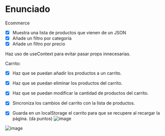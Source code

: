 # Enunciado

Ecommerce

- [x] Muestra una lista de productos que vienen de un JSON
- [x] Añade un filtro por categoría
- [x] Añade un filtro por precio

Haz uso de useContext para evitar pasar props innecesarias.

Carrito:

- [x] Haz que se puedan añadir los productos a un carrito.
- [x] Haz que se puedan eliminar los productos del carrito.
- [x] Haz que se puedan modificar la cantidad de productos del carrito.
- [x] Sincroniza los cambios del carrito con la lista de productos.
- [x] Guarda en un localStorage el carrito para que se recupere al recargar la página. (da puntos)
![image](https://github.com/amaimus/react-shopping-cart/assets/35699916/8a40a476-e3ec-4ace-996d-b30597d77b9f)


![image](https://github.com/amaimus/react-shopping-cart/assets/35699916/b6ee9a1f-3da8-4afb-b78a-056d5555ef7e)






